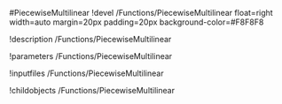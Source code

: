 <!-- MOOSE Object Documentation Stub: Remove this when content is added. -->
#PiecewiseMultilinear
!devel /Functions/PiecewiseMultilinear float=right width=auto margin=20px padding=20px background-color=#F8F8F8

!description /Functions/PiecewiseMultilinear

!parameters /Functions/PiecewiseMultilinear

!inputfiles /Functions/PiecewiseMultilinear

!childobjects /Functions/PiecewiseMultilinear
